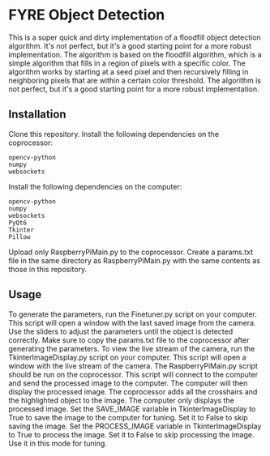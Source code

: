 FYRE Object Detection
======================
This is a super quick and dirty implementation of a floodfill object detection algorithm. It's not perfect, but it's a good starting point for a more robust implementation. The algorithm is based on the floodfill algorithm, which is a simple algorithm that fills in a region of pixels with a specific color. The algorithm works by starting at a seed pixel and then recursively filling in neighboring pixels that are within a certain color threshold. The algorithm is not perfect, but it's a good starting point for a more robust implementation.

Installation
------------
Clone this repository. Install the following dependencies on the coprocessor:

~~~
opencv-python
numpy
websockets
~~~

Install the following dependencies on the computer:
~~~
opencv-python
numpy
websockets
PyQt6
Tkinter
Pillow
~~~
Upload only RaspberryPiMain.py to the coprocessor. Create a params.txt file in the same directory as RaspberryPiMain.py with the same contents as those in this repository.

Usage
-----
To generate the parameters, run the Finetuner.py script on your computer. This script will open a window with the last saved image from the camera. Use the sliders to adjust the parameters until the object is detected correctly.
Make sure to copy the params.txt file to the coprocessor after generating the parameters.
To view the live stream of the camera, run the TkinterImageDisplay.py script on your computer. This script will open a window with the live stream of the camera. 
The RaspberryPiMain.py script should be run on the coprocessor. This script will connect to the computer and send the processed image to the computer. The computer will then display the processed image.
The coprocessor adds all the crosshairs and the highlighted object to the image. The computer only displays the processed image.
Set the SAVE_IMAGE variable in TkinterImageDisplay to True to save the image to the computer for tuning. Set it to False to skip saving the image.
Set the PROCESS_IMAGE variable in TkinterImageDisplay to True to process the image. Set it to False to skip processing the image. Use it in this mode for tuning.
